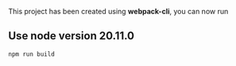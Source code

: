This project has been created using **webpack-cli**, you can now run

## Use node version 20.11.0

```
npm run build
```
